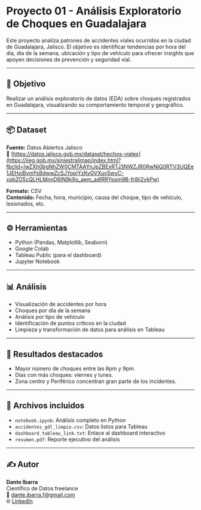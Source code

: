 # Proyecto 01 - Análisis Exploratorio de Choques en Guadalajara

Este proyecto analiza patrones de accidentes viales ocurridos en la ciudad de Guadalajara, Jalisco. El objetivo es identificar tendencias por hora del día, día de la semana, ubicación y tipo de vehículo para ofrecer insights que apoyen decisiones de prevención y seguridad vial.

---

## 🧠 Objetivo

Realizar un análisis exploratorio de datos (EDA) sobre choques registrados en Guadalajara, visualizando su comportamiento temporal y geográfico.

---

## 📦 Dataset

**Fuente:** Datos Abiertos Jalisco  
🔗 [https://datos.jalisco.gob.mx/dataset/hechos-viales](https://iieg.gob.mx/siniestralimap/index.html?fbclid=IwZXh0bgNhZW0CMTAAYnJpZBExRTJ3NWZJR0RwNjQ0RTV3UQEe1JEHxiBvmYsBdwwZcSJYopjYzKyGVXuy5wyC-xpbZO5cQLHLMnnD6IN9k9o_aem_adIRRYpsm9B-fr8ii2ykPw)

**Formato:** CSV  
**Contenido:** Fecha, hora, municipio, causa del choque, tipo de vehículo, lesionados, etc.

---

## ⚙️ Herramientas

- Python (Pandas, Matplotlib, Seaborn)
- Google Colab
- Tableau Public (para el dashboard)
- Jupyter Notebook

---

## 📊 Análisis

- Visualización de accidentes por hora
- Choques por día de la semana
- Análisis por tipo de vehículo
- Identificación de puntos críticos en la ciudad
- Limpieza y transformación de datos para análisis en Tableau

---

## 🔎 Resultados destacados

- Mayor número de choques entre las 6pm y 9pm.
- Días con más choques: viernes y lunes.
- Zona centro y Periférico concentran gran parte de los incidentes.

---

## 📝 Archivos incluidos

- `notebook.ipynb`: Análisis completo en Python
- `accidentes_gdl_limpio.csv`: Datos listos para Tableau
- `dashboard_tableau_link.txt`: Enlace al dashboard interactivo
- `resumen.pdf`: Reporte ejecutivo del análisis

---

## ✍️ Autor

**Dante Ibarra**  
Científico de Datos freelance  
📧 dante.ibarra.f@gmail.com  
🌐 [LinkedIn](https://www.linkedin.com/in/danteibarrafranco/)
